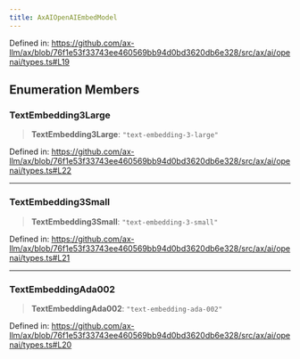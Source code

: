 ```yaml
---
title: AxAIOpenAIEmbedModel
---
```


Defined in: https://github.com/ax-llm/ax/blob/76f1e53f33743ee460569bb94d0bd3620db6e328/src/ax/ai/openai/types.ts#L19

## Enumeration Members

<a id="TextEmbedding3Large"></a>

### TextEmbedding3Large

> **TextEmbedding3Large**: `"text-embedding-3-large"`

Defined in: https://github.com/ax-llm/ax/blob/76f1e53f33743ee460569bb94d0bd3620db6e328/src/ax/ai/openai/types.ts#L22

***

<a id="TextEmbedding3Small"></a>

### TextEmbedding3Small

> **TextEmbedding3Small**: `"text-embedding-3-small"`

Defined in: https://github.com/ax-llm/ax/blob/76f1e53f33743ee460569bb94d0bd3620db6e328/src/ax/ai/openai/types.ts#L21

***

<a id="TextEmbeddingAda002"></a>

### TextEmbeddingAda002

> **TextEmbeddingAda002**: `"text-embedding-ada-002"`

Defined in: https://github.com/ax-llm/ax/blob/76f1e53f33743ee460569bb94d0bd3620db6e328/src/ax/ai/openai/types.ts#L20
